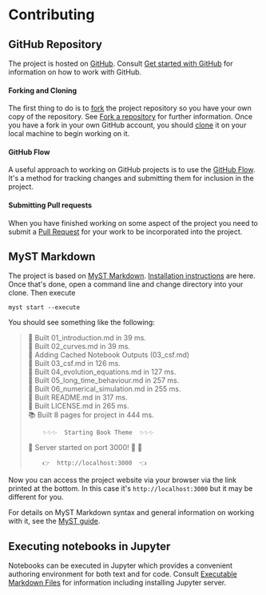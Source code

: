 # Contributing
## GitHub Repository

The project is hosted on [GitHub](https://github.com/oz-geom-pde/csf). Consult [Get started with GitHub](https://docs.github.com/en/get-started) for information on how to work with GitHub.

#### Forking and Cloning

The first thing to do is to [fork](https://github.com/oz-geom-pde/csf/fork) the project repository so you have your own copy of the repository. See [Fork a repository](https://docs.github.com/en/pull-requests/collaborating-with-pull-requests/working-with-forks/fork-a-repo) for further information. Once you have a fork in your own GitHub account, you should [clone](https://docs.github.com/en/repositories/creating-and-managing-repositories/cloning-a-repository) it on your local machine to begin working on it.

#### GitHub Flow

A useful approach to working on GitHub projects is to use the [GitHub Flow](https://docs.github.com/en/get-started/using-github/github-flow). It's a method for tracking changes and submitting them for inclusion in the project.

#### Submitting Pull requests

When you have finished working on some aspect of the project you need to submit a [Pull Request](https://docs.github.com/en/pull-requests) for your work to be incorporated into the project.

## MyST Markdown

The project is based on [MyST Markdown](https://mystmd.org/). [Installation instructions](https://mystmd.org/guide/installing) are here. Once that's done, open a command line and change directory into your clone. Then execute

```shell
myst start --execute
```

You should see something like the following:


> 📖 Built 01_introduction.md in 39 ms.<br>
> 📖 Built 02_curves.md in 39 ms.<br>
> 💾 Adding Cached Notebook Outputs (03_csf.md)<br>
> 📖 Built 03_csf.md in 126 ms.<br>
> 📖 Built 04_evolution_equations.md in 127 ms.<br>
> 📖 Built 05_long_time_behaviour.md in 257 ms.<br>
> 📖 Built 06_numerical_simulation.md in 255 ms.<br>
> 📖 Built README.md in 317 ms.<br>
> 📖 Built LICENSE.md in 265 ms.<br>
> 📚 Built 8 pages for project in 444 ms.<br>
>
>
>         ✨✨✨  Starting Book Theme  ✨✨✨
>
>
>
> 🔌 Server started on port 3000!  🥳 🎉
>
>
>         👉  http://localhost:3000  👈

Now you can access the project website via your browser via the link printed at the bottom. In this case it's `http://localhost:3000` but it may be different for you.

For details on MyST Markdown syntax and general information on working with it, see the [MyST guide](https://mystmd.org/guide).

## Executing notebooks in Jupyter

Notebooks can be executed in Jupyter which provides a convenient authoring environment for both text and for code. Consult [Executable Markdown Files](https://mystmd.org/guide/notebooks-with-markdown) for information including installing Jupyter server.
